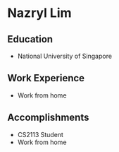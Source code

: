 # Nazryl Lim

## Education
* National University of Singapore

## Work Experience
* Work from home

## Accomplishments
* CS2113 Student
* Work from home